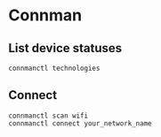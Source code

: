 # Connman

## List device statuses

    connmanctl technologies

## Connect

    connmanctl scan wifi
    connmanctl connect your_network_name
